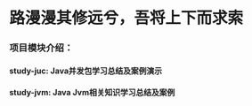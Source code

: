 # 路漫漫其修远兮，吾将上下而求索

### 项目模块介绍：
#### study-juc: Java并发包学习总结及案例演示
#### study-jvm: Java Jvm相关知识学习总结及案例

